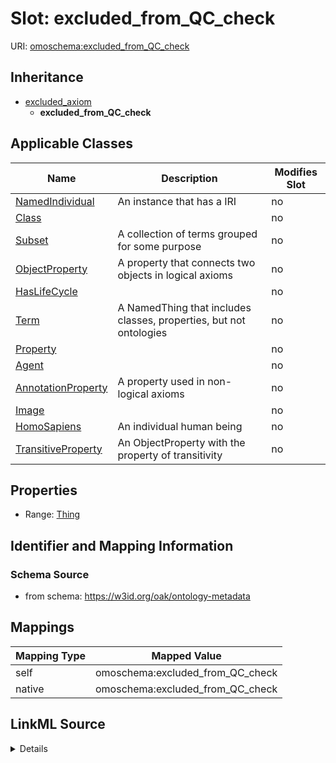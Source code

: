 

# Slot: excluded_from_QC_check



URI: [omoschema:excluded_from_QC_check](https://w3id.org/oak/ontology-metadata/excluded_from_QC_check)




## Inheritance

* [excluded_axiom](excluded_axiom.md)
    * **excluded_from_QC_check**






## Applicable Classes

| Name | Description | Modifies Slot |
| --- | --- | --- |
| [NamedIndividual](NamedIndividual.md) | An instance that has a IRI |  no  |
| [Class](Class.md) |  |  no  |
| [Subset](Subset.md) | A collection of terms grouped for some purpose |  no  |
| [ObjectProperty](ObjectProperty.md) | A property that connects two objects in logical axioms |  no  |
| [HasLifeCycle](HasLifeCycle.md) |  |  no  |
| [Term](Term.md) | A NamedThing that includes classes, properties, but not ontologies |  no  |
| [Property](Property.md) |  |  no  |
| [Agent](Agent.md) |  |  no  |
| [AnnotationProperty](AnnotationProperty.md) | A property used in non-logical axioms |  no  |
| [Image](Image.md) |  |  no  |
| [HomoSapiens](HomoSapiens.md) | An individual human being |  no  |
| [TransitiveProperty](TransitiveProperty.md) | An ObjectProperty with the property of transitivity |  no  |







## Properties

* Range: [Thing](Thing.md)





## Identifier and Mapping Information







### Schema Source


* from schema: https://w3id.org/oak/ontology-metadata




## Mappings

| Mapping Type | Mapped Value |
| ---  | ---  |
| self | omoschema:excluded_from_QC_check |
| native | omoschema:excluded_from_QC_check |




## LinkML Source

<details>
```yaml
name: excluded_from_QC_check
from_schema: https://w3id.org/oak/ontology-metadata
rank: 1000
is_a: excluded_axiom
alias: excluded_from_QC_check
domain_of:
- HasLifeCycle
range: Thing

```
</details>